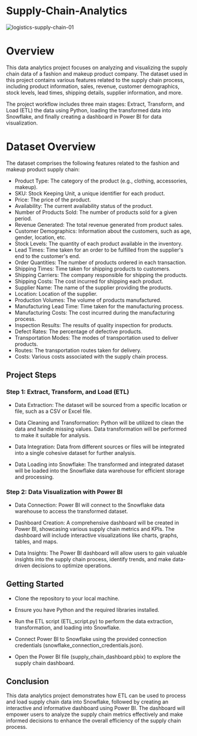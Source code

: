 # Supply-Chain-Analytics
![logistics-supply-chain-01](https://github.com/abbas99-hub/Supply-Chain-Analytics/assets/60792939/460d9bdc-a266-41e1-9f10-922871aa5a6a)

# Overview
This data analytics project focuses on analyzing and visualizing the supply chain data of a fashion and makeup product company. The dataset used in this project contains various features related to the supply chain process, including product information, sales, revenue, customer demographics, stock levels, lead times, shipping details, supplier information, and more.

The project workflow includes three main stages: Extract, Transform, and Load (ETL) the data using Python, loading the transformed data into Snowflake, and finally creating a dashboard in Power BI for data visualization.

# Dataset Overview
The dataset comprises the following features related to the fashion and makeup product supply chain:

* Product Type: The category of the product (e.g., clothing, accessories, makeup).
* SKU: Stock Keeping Unit, a unique identifier for each product.
* Price: The price of the product.
* Availability: The current availability status of the product.
* Number of Products Sold: The number of products sold for a given period.
* Revenue Generated: The total revenue generated from product sales.
* Customer Demographics: Information about the customers, such as age, gender, location, etc.
* Stock Levels: The quantity of each product available in the inventory.
* Lead Times: Time taken for an order to be fulfilled from the supplier's end to the customer's end.
* Order Quantities: The number of products ordered in each transaction.
* Shipping Times: Time taken for shipping products to customers.
* Shipping Carriers: The company responsible for shipping the products.
* Shipping Costs: The cost incurred for shipping each product.
* Supplier Name: The name of the supplier providing the products.
* Location: Location of the supplier.
* Production Volumes: The volume of products manufactured.
* Manufacturing Lead Time: Time taken for the manufacturing process.
* Manufacturing Costs: The cost incurred during the manufacturing process.
* Inspection Results: The results of quality inspection for products.
* Defect Rates: The percentage of defective products.
* Transportation Modes: The modes of transportation used to deliver products.
* Routes: The transportation routes taken for delivery.
* Costs: Various costs associated with the supply chain process.

## Project Steps
###  Step 1: Extract, Transform, and Load (ETL)

* Data Extraction: The dataset will be sourced from a specific location or file, such as a CSV or Excel file.

* Data Cleaning and Transformation: Python will be utilized to clean the data and handle missing values. Data transformation will be performed to make it suitable for analysis.

* Data Integration: Data from different sources or files will be integrated into a single cohesive dataset for further analysis.

* Data Loading into Snowflake: The transformed and integrated dataset will be loaded into the Snowflake data warehouse for efficient storage and processing.

### Step 2: Data Visualization with Power BI
* Data Connection: Power BI will connect to the Snowflake data warehouse to access the transformed dataset.

* Dashboard Creation: A comprehensive dashboard will be created in Power BI, showcasing various supply chain metrics and KPIs. The dashboard will include interactive visualizations like charts, graphs, tables, and maps.

* Data Insights: The Power BI dashboard will allow users to gain valuable insights into the supply chain process, identify trends, and make data-driven decisions to optimize operations.



## Getting Started
* Clone the repository to your local machine.

* Ensure you have Python and the required libraries installed.

* Run the ETL script (ETL_script.py) to perform the data extraction, transformation, and loading into Snowflake.

* Connect Power BI to Snowflake using the provided connection credentials (snowflake_connection_credentials.json).

* Open the Power BI file (supply_chain_dashboard.pbix) to explore the supply chain dashboard.

## Conclusion
This data analytics project demonstrates how ETL can be used to process and load supply chain data into Snowflake, followed by creating an interactive and informative dashboard using Power BI. The dashboard will empower users to analyze the supply chain metrics effectively and make informed decisions to enhance the overall efficiency of the supply chain process.
